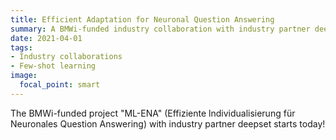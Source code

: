 ```yaml
---
title: Efficient Adaptation for Neuronal Question Answering 
summary: A BMWi-funded industry collaboration with industry partner deepset GmbH 
date: 2021-04-01
tags:
- Industry collaborations
- Few-shot learning
image:
  focal_point: smart
---
```



<!--more-->

The BMWi-funded project "ML-ENA" (Effiziente lndividualisierung für Neuronales Question Answering) with industry partner deepset starts today! 
